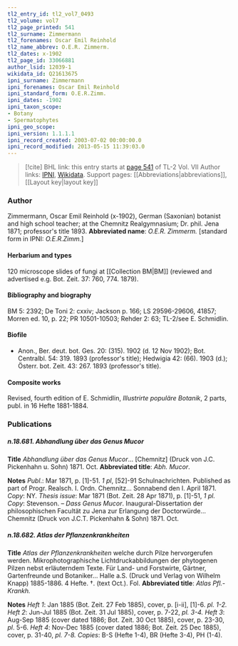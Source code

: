 ```yaml
---
tl2_entry_id: tl2_vol7_0493
tl2_volume: vol7
tl2_page_printed: 541
tl2_surname: Zimmermann
tl2_forenames: Oscar Emil Reinhold
tl2_name_abbrev: O.E.R. Zimmerm.
tl2_dates: x-1902
tl2_page_id: 33066881
author_lsid: 12039-1
wikidata_id: Q21613675
ipni_surname: Zimmermann
ipni_forenames: Oscar Emil Reinhold
ipni_standard_form: O.E.R.Zimm.
ipni_dates: -1902
ipni_taxon_scope: 
- Botany
- Spermatophytes
ipni_geo_scope: 
ipni_version: 1.1.1.1
ipni_record_created: 2003-07-02 00:00:00.0
ipni_record_modified: 2013-05-15 11:39:03.0
---
```


> [!cite] BHL link: this entry starts at [page 541](https://www.biodiversitylibrary.org/page/33066881) of TL-2 Vol. VII
> Author links: [IPNI](https://www.ipni.org/a/12039-1), [Wikidata](https://www.wikidata.org/wiki/Q21613675). Support pages: [[Abbreviations|abbreviations]], [[Layout key|layout key]]

### Author

Zimmermann, Oscar Emil Reinhold (x-1902), German (Saxonian) botanist and high school teacher; at the Chemnitz Realgymnasium; Dr. phil. Jena 1871; professor's title 1893. 
**Abbreviated name**: *O.E.R. Zimmerm.* \[standard form in IPNI: *O.E.R.Zimm.*\]

#### Herbarium and types

120 microscope slides of fungi at [[Collection BM|BM]] (reviewed and advertised e.g. Bot. Zeit. 37: 760, 774. 1879).

#### Bibliography and biography

BM 5: 2392; De Toni 2: cxxiv; Jackson p. 166; LS 29596-29606, 41857; Morren ed. 10, p. 22; PR 10501-10503; Rehder 2: 63; TL-2/see E. Schmidlin.

#### Biofile

- Anon., Ber. deut. bot. Ges. 20: (315). 1902 (d. 12 Nov 1902); Bot. Centralbl. 54: 319. 1893 (professor's title); Hedwigia 42: (66). 1903 (d.); Österr. bot. Zeit. 43: 267. 1893 (professor's title).

#### Composite works

Revised, fourth edition of E. Schmidlin, *Illustrirte populäre Botanik*, 2 parts, publ. in 16 Hefte 1881-1884.

### Publications

##### n.18.681. Abhandlung über das Genus Mucor

**Title**
*Abhandlung über das Genus Mucor*... \[Chemnitz\] (Druck von J.C. Pickenhahn u. Sohn) 1871. Oct.
**Abbreviated title**: *Abh. Mucor*.

**Notes**
*Publ*.: Mar 1871, p. \[1\]-51. *1 pl*, \[52\]-91 Schulnachrichten. Published as part of Progr. Realsch. I. Ordn. Chemnitz... Sonnabend den I. April 1871. *Copy*: NY.
*Thesis issue*: Mar 1871 (Bot. Zeit. 28 Apr 1871), p. \[1\]-51, *1 pl. Copy*: Stevenson. – *Dass* *Genus Mucor*. Inaugural-Dissertation der philosophischen Facultät zu Jena zur Erlangung der Doctorwürde... Chemnitz (Druck von J.C.T. Pickenhahn & Sohn) 1871. Oct.

##### n.18.682. Atlas der Pflanzenkrankheiten

**Title**
*Atlas der Pflanzenkrankheiten* welche durch Pilze hervorgerufen werden. Mikrophotographische Lichtdruckabbildungen der phytogenen Pilzen nebst erläuterndem Texte. Für Land- und Forstwirte, Gärtner, Gartenfreunde und Botaniker... Halle a.S. (Druck und Verlag von Wilhelm Knapp) 1885-1886. 4 Hefte. †. (text Oct.). Fol.
**Abbreviated title**: *Atlas Pfl.-Krankh.*

**Notes**
*Heft 1*: Jan 1885 (Bot. Zeit. 27 Feb 1885), cover, p. \[i-ii\], \[1\]-6. *pl. 1-2.*
*Heft 2*: Jun-Jul 1885 (Bot. Zeit. 31 Jul 1885), cover, p. 7-22, *pl. 3-4.*
*Heft 3*: Aug-Sep 1885 (cover dated 1886; Bot. Zeit. 30 Oct 1885), cover, p. 23-30, *pl*. 5-6.
*Heft 4*: Nov-Dec 1885 (cover dated 1886; Bot. Zeit. 25 Dec 1885), cover, p. 31-40, *pl. 7-8.*
*Copies*: B-S (Hefte 1-4), BR (Hefte 3-4), PH (1-4).

